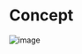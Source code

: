 # Concept

![image](https://github.com/user-attachments/assets/c8304aa0-7476-4c8f-82fd-24540b2f50d4)
